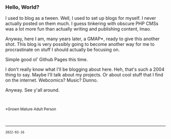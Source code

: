 ### Hello, World?

I used to blog as a tween. Well, I used to set up blogs for myself. I never actually posted on them much. I guess tinkering with obscure PHP CMSs was a lot more fun than actually writing and publishing content, lmao.

Anyway, here I am, many years later, a GMAP*, ready to give this another shot. This blog is very possibly going to become another way for me to procrastinate on stuff I should actually be focusing on.

Simple good ol' Github Pages this time.

I don't really know what I'll be blogging about here. Heh, that's such a 2004 thing to say. Maybe I'll talk about my projects. Or about cool stuff that I find on the internet. Webcomics? Music? Dunno.


Anyway. See y'all around.


<br>

<small>\*Grown Mature Adult Person</small>

<br> 

-----

<small>`2022-03-16`</small>


